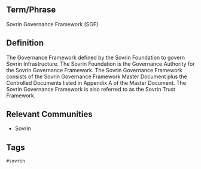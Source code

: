 ## Term/Phrase
Sovrin Governance Framework (SGF)

## Definition
The Governance Framework defined by the Sovrin Foundation to govern Sovrin Infrastructure. The Sovrin Foundation is the Governance Authority for the Sovrin Governance Framework. The Sovrin Governance Framework consists of the Sovrin Governance Framework Master Document plus the Controlled Documents listed in Appendix A of the Master Document. The Sovrin Governance Framework is also referred to as the Sovrin Trust Framework.

## Relevant Communities
* Sovrin

## Tags
```
#sovrin
```
